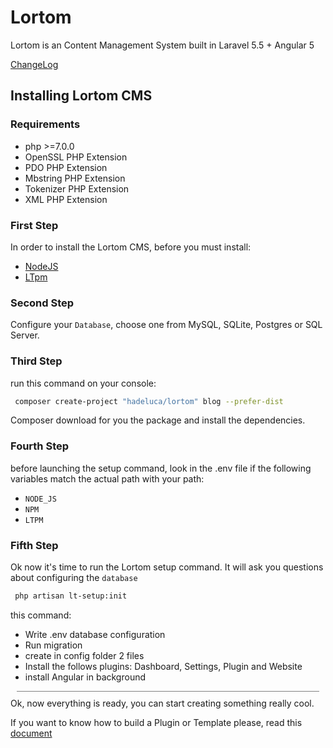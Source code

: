 # Lortom

Lortom is an Content Management System built in Laravel 5.5 + Angular 5

[ChangeLog](CHANGELOG.md)

## Installing Lortom CMS

### Requirements

- php >=7.0.0
- OpenSSL PHP Extension
- PDO PHP Extension
- Mbstring PHP Extension
- Tokenizer PHP Extension
- XML PHP Extension

### First Step

In order to install the Lortom CMS, before you must install:

- [NodeJS](https://nodejs.org/it/)
- [LTpm](https://github.com/Hertox82/lt-pm)

### Second Step

Configure your `Database`, choose one from MySQL, SQLite, Postgres or SQL Server.

### Third Step

run this command on your console:

```bash
 composer create-project "hadeluca/lortom" blog --prefer-dist
```

Composer download for you the package and install the dependencies.

### Fourth Step

before launching the setup command, look in the .env file if the following variables match the actual path with your path:

- `NODE_JS`
- `NPM`
- `LTPM`

### Fifth Step

Ok now it's time to run the Lortom setup command. It will ask you questions about configuring the `database`

```bash
 php artisan lt-setup:init
```

this command:

- Write .env database configuration
- Run migration
- create in config folder 2 files
- Install the follows plugins: Dashboard, Settings, Plugin and Website
- install Angular in background

<div style="height:1px; background-color:grey; margin:10px"></div>
Ok, now everything is ready, you can start creating something really cool.

If you want to know how to build a Plugin or Template please, read this [document](DEVELOPMENT.md)